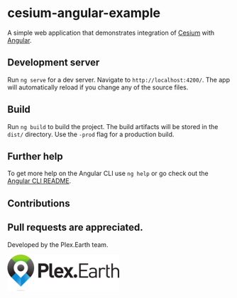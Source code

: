 # cesium-angular-example

A simple web application that demonstrates integration of [Cesium](https://cesiumjs.org/) with [Angular](https://angular.io/).

## Development server

Run `ng serve` for a dev server. Navigate to `http://localhost:4200/`. The app will automatically reload if you change any of the source files.

## Build

Run `ng build` to build the project. The build artifacts will be stored in the `dist/` directory. Use the `-prod` flag for a production build.

## Further help

To get more help on the Angular CLI use `ng help` or go check out the [Angular CLI README](https://github.com/angular/angular-cli/blob/master/README.md).

## Contributions

Pull requests are appreciated.
---

Developed by the Plex.Earth team.

<a href="https://plexearth.com/"><img style="width:50%" alt="Plex.Earth" src="plexscape.jpg" /></a>
